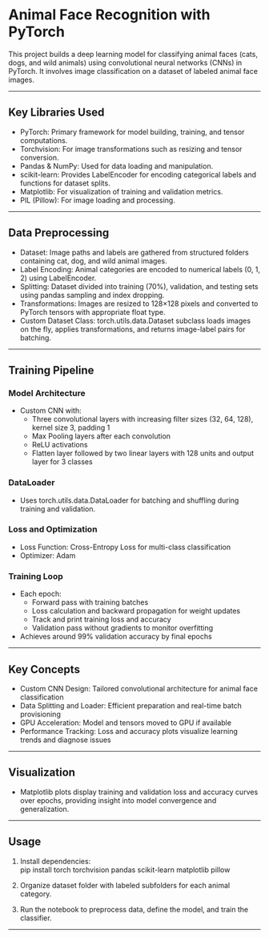 # Animal Face Recognition with PyTorch

This project builds a deep learning model for classifying animal faces (cats, dogs, and wild animals) using convolutional neural networks (CNNs) in PyTorch. It involves image classification on a dataset of labeled animal face images.

---

## Key Libraries Used

- PyTorch: Primary framework for model building, training, and tensor computations.  
- Torchvision: For image transformations such as resizing and tensor conversion.  
- Pandas & NumPy: Used for data loading and manipulation.  
- scikit-learn: Provides LabelEncoder for encoding categorical labels and functions for dataset splits.  
- Matplotlib: For visualization of training and validation metrics.  
- PIL (Pillow): For image loading and processing.  

---

## Data Preprocessing

- Dataset: Image paths and labels are gathered from structured folders containing cat, dog, and wild animal images.  
- Label Encoding: Animal categories are encoded to numerical labels (0, 1, 2) using LabelEncoder.  
- Splitting: Dataset divided into training (70%), validation, and testing sets using pandas sampling and index dropping.  
- Transformations: Images are resized to 128×128 pixels and converted to PyTorch tensors with appropriate float type.  
- Custom Dataset Class: torch.utils.data.Dataset subclass loads images on the fly, applies transformations, and returns image-label pairs for batching.  

---

## Training Pipeline

### Model Architecture
- Custom CNN with:
  - Three convolutional layers with increasing filter sizes (32, 64, 128), kernel size 3, padding 1  
  - Max Pooling layers after each convolution  
  - ReLU activations  
  - Flatten layer followed by two linear layers with 128 units and output layer for 3 classes  

### DataLoader
- Uses torch.utils.data.DataLoader for batching and shuffling during training and validation.  

### Loss and Optimization
- Loss Function: Cross-Entropy Loss for multi-class classification  
- Optimizer: Adam  

### Training Loop
- Each epoch:
  - Forward pass with training batches  
  - Loss calculation and backward propagation for weight updates  
  - Track and print training loss and accuracy  
  - Validation pass without gradients to monitor overfitting  
- Achieves around 99% validation accuracy by final epochs  

---

## Key Concepts

- Custom CNN Design: Tailored convolutional architecture for animal face classification  
- Data Splitting and Loader: Efficient preparation and real-time batch provisioning  
- GPU Acceleration: Model and tensors moved to GPU if available  
- Performance Tracking: Loss and accuracy plots visualize learning trends and diagnose issues  

---

## Visualization
- Matplotlib plots display training and validation loss and accuracy curves over epochs, providing insight into model convergence and generalization.  

---

## Usage

1. Install dependencies:  
pip install torch torchvision pandas scikit-learn matplotlib pillow

2. Organize dataset folder with labeled subfolders for each animal category.  

3. Run the notebook to preprocess data, define the model, and train the classifier.  

---
